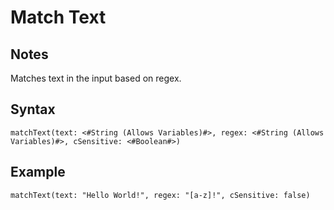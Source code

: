 # Match Text
## Notes
Matches text in the input based on regex.
## Syntax
```
matchText(text: <#String (Allows Variables)#>, regex: <#String (Allows Variables)#>, cSensitive: <#Boolean#>)
```
## Example
```
matchText(text: "Hello World!", regex: "[a-z]!", cSensitive: false)
```